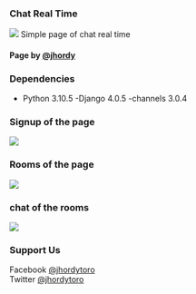 ### Chat Real Time 
<img src="https://i.imgur.com/8zL5f9R.png">
Simple page of chat real time


#### Page by [@jhordy](https://github.com/jhordytoro)

### Dependencies
- Python 3.10.5
-Django 4.0.5
-channels 3.0.4

### Signup of the page
<img src="https://i.imgur.com/RKhkI0c.png"></img>

### Rooms of the page
<img src="https://i.imgur.com/oiJ1VM9.png"></img>

### chat of the rooms
<img src="https://i.imgur.com/TJMpJaf.png"></img>

### Support Us
Facebook [@jhordytoro](https://www.facebook.com/jhordy.toroarroyo.9)<br>
Twitter [@jhordytoro](https://twitter.com/jhordy_toro)